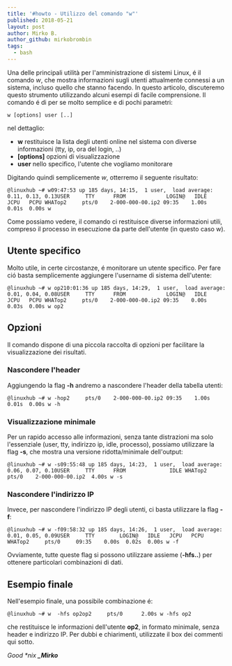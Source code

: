 ```yaml
---
title: '#howto - Utilizzo del comando "w"'
published: 2018-05-21
layout: post
author: Mirko B.
author_github: mirkobrombin
tags:
  - bash
---
```

<p>Una delle principali utilità per l'amministrazione di sistemi Linux, é il comando <em>w</em>, che mostra informazioni sugli utenti attualmente connessi a un sistema, incluso quello che stanno facendo. In questo articolo, discuteremo questo strumento utilizzando alcuni esempi di facile comprensione. Il comando é di per se molto semplice e di pochi parametri:</p><pre><code class="language-bash">w [options] user [..]</code></pre><p>nel dettaglio:</p><ul>	<li><strong>w</strong> restituisce la lista degli utenti online nel sistema con diverse informazioni (tty, ip, ora del login, ..)</li>	<li><strong>[options]</strong> opzioni di visualizzazione</li>	<li><strong>user</strong> nello specifico, l'utente che vogliamo monitorare</li></ul><p>Digitando quindi semplicemente&nbsp;<em>w</em>, otterremo il seguente risultato:</p><pre><code class="language-bash">@linuxhub ~# w09:47:53 up 185 days, 14:15,  1 user,  load average: 0.11, 0.13, 0.13USER     TTY      FROM             LOGIN@   IDLE   JCPU   PCPU WHATop2     pts/0    2-000-000-00.ip2 09:35    1.00s  0.01s  0.00s w</code></pre><p>Come possiamo vedere, il comando ci restituisce diverse informazioni utili, compreso il processo in esecuzione da parte dell'utente (in questo caso w).</p><h2>Utente specifico</h2><p>Molto utile, in certe circostanze, é monitorare un utente specifico. Per fare ció basta semplicemente aggiungere l'username di sistema dell'utente:</p><pre><code class="language-bash">@linuxhub ~# w op210:01:36 up 185 days, 14:29,  1 user,  load average: 0.01, 0.04, 0.08USER     TTY      FROM             LOGIN@   IDLE   JCPU   PCPU WHATop2     pts/0    2-000-000-00.ip2 09:35    0.00s  0.03s  0.00s w op2</code></pre><h2>Opzioni</h2><p>Il comando dispone di una piccola raccolta di opzioni per facilitare la visualizzazione dei risultati.</p><h3>Nascondere l'header</h3><p>Aggiungendo la flag&nbsp;<strong>-h</strong> andremo a nascondere l'header della tabella utenti:</p><pre><code class="language-bash">@linuxhub ~# w -hop2     pts/0    2-000-000-00.ip2 09:35    1.00s  0.01s  0.00s w -h</code></pre><h3>Visualizzazione minimale</h3><p>Per un rapido accesso alle informazioni, senza tante distrazioni ma solo l'essenziale (user, tty, indirizzo ip, idle, processo), possiamo utilizzare la flag&nbsp;<strong>-s</strong>, che mostra una versione ridotta/minimale dell'output:</p><pre><code class="language-bash">@linuxhub ~# w -s09:55:48 up 185 days, 14:23,  1 user,  load average: 0.06, 0.07, 0.10USER     TTY      FROM              IDLE WHATop2     pts/0    2-000-000-00.ip2  4.00s w -s</code></pre><h3>Nascondere l'indirizzo IP</h3><p>Invece, per nascondere l'indirizzo IP degli utenti, ci basta utilizzare la flag <strong>-f</strong>:</p><pre><code class="language-bash">@linuxhub ~# w -f09:58:32 up 185 days, 14:26,  1 user,  load average: 0.01, 0.05, 0.09USER     TTY        LOGIN@   IDLE   JCPU   PCPU WHATop2     pts/0     09:35    0.00s  0.02s  0.00s w -f</code></pre><p>Ovviamente, tutte queste flag si possono utilizzare assieme (<strong>-hfs..</strong>) per ottenere particolari combinazioni di dati.</p><h2>Esempio finale</h2><p>Nell'esempio finale, una possibile combinazione é:</p><pre><code class="language-bash">@linuxhub ~# w  -hfs op2op2     pts/0      2.00s w -hfs op2</code></pre><p>che restituisce le informazioni dell'utente&nbsp;<strong>op2</strong>, in formato minimale, senza header e indirizzo IP. Per dubbi e chiarimenti, utilizzate il box dei commenti qui sotto. &nbsp;</p><p><em>Good *nix <strong>_Mirko</strong></em></p>